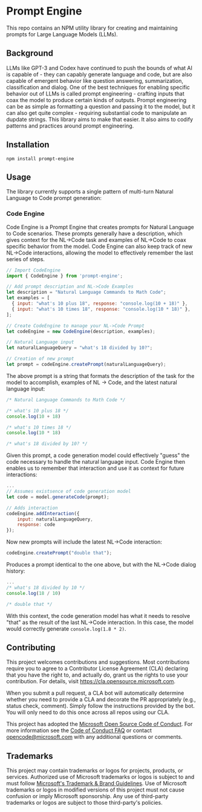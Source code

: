 # Prompt Engine

This repo contains an NPM utility library for creating and maintaining prompts for Large Language Models (LLMs). 

## Background
LLMs like GPT-3 and Codex have continued to push the bounds of what AI is capable of - they can capably generate language and code, but are also capable of emergent behavior like question answering, summarization, classification and dialog. One of the best techniques for enabling specific behavior out of LLMs is called prompt engineering - crafting inputs that coax the model to produce certain kinds of outputs. Prompt engineering can be as simple as formatting a question and passing it to the model, but it can also get quite complex - requiring substantial code to manipulate an dupdate strings. This library aims to make that easier. It also aims to codify patterns and practices around prompt engineering.

## Installation

`npm install prompt-engine`

## Usage

The library currently supports a single pattern of multi-turn Natural Language to Code prompt generation:

### Code Engine
Code Engine is a Prompt Engine that creates prompts for Natural Language to Code scenarios. These prompts generally have a description, which gives context for the NL->Code task and examples of NL->Code to coax specific behavior from the model. Code Engine can also keep track of new NL->Code interactions, allowing the model to effectively remember the last series of steps.

```js
// Import CodeEngine
import { CodeEngine } from 'prompt-engine';

// Add prompt description and NL->Code Examples
let description = "Natural Language Commands to Math Code";
let examples = [
  { input: "what's 10 plus 18", response: "console.log(10 + 18)" },
  { input: "what's 10 times 18", response: "console.log(10 * 18)" },
];

// Create CodeEngine to manage your NL->Code Prompt
let codeEngine = new CodeEngine(description, examples);

// Natural Language input 
let naturalLanguageQuery = "what's 18 divided by 10?";

// Creation of new prompt
let prompt = codeEngine.createPrompt(naturalLanguageQuery);
```

The above prompt is a string that formats the description of the task for the model to accomplish, examples of NL -> Code, and the latest natural language input:

```js
/* Natural Language Commands to Math Code */

/* what's 10 plus 18 */
console.log(10 + 18)

/* what's 10 times 18 */
console.log(10 * 18)

/* what's 18 divided by 10? */
```

Given this prompt, a code generation model could effectively "guess" the code necessary to handle the natural language input. Code Engine then enables us to remember that interaction and use it as context for future interactions:

```js
...
// Assumes existsence of code generation model
let code = model.generateCode(prompt);

// Adds interaction
codeEngine.addInteraction({
    input: naturalLanguageQuery,
    response: code
});
```

Now new prompts will include the latest NL->Code interaction:

```js
codeEngine.createPrompt("double that");
```

Produces a prompt identical to the one above, but with the NL->Code dialog history:

```js
...
/* what's 18 divided by 10 */
console.log(18 / 10)

/* double that */
```

With this context, the code generation model has what it needs to resolve "that" as the result of the last NL->Code interaction. In this case, the model would correctly generate `console.log(1.8 * 2)`.

## Contributing

This project welcomes contributions and suggestions.  Most contributions require you to agree to a
Contributor License Agreement (CLA) declaring that you have the right to, and actually do, grant us
the rights to use your contribution. For details, visit https://cla.opensource.microsoft.com.

When you submit a pull request, a CLA bot will automatically determine whether you need to provide
a CLA and decorate the PR appropriately (e.g., status check, comment). Simply follow the instructions
provided by the bot. You will only need to do this once across all repos using our CLA.

This project has adopted the [Microsoft Open Source Code of Conduct](https://opensource.microsoft.com/codeofconduct/).
For more information see the [Code of Conduct FAQ](https://opensource.microsoft.com/codeofconduct/faq/) or
contact [opencode@microsoft.com](mailto:opencode@microsoft.com) with any additional questions or comments.

## Trademarks

This project may contain trademarks or logos for projects, products, or services. Authorized use of Microsoft 
trademarks or logos is subject to and must follow 
[Microsoft's Trademark & Brand Guidelines](https://www.microsoft.com/en-us/legal/intellectualproperty/trademarks/usage/general).
Use of Microsoft trademarks or logos in modified versions of this project must not cause confusion or imply Microsoft sponsorship.
Any use of third-party trademarks or logos are subject to those third-party's policies.
